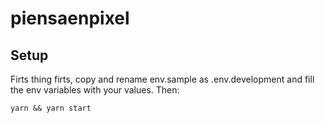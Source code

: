 # piensaenpixel

## Setup

Firts thing firts, copy and rename env.sample as .env.development and fill the env variables with your values.
Then:

```
yarn && yarn start
```

